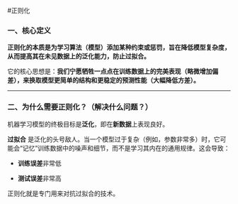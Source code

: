 #正则化
### 一、核心定义

**正则化的本质是为学习算法（模型）添加某种约束或惩罚，旨在降低模型复杂度，从而提高其在未见数据上的泛化能力，防止过拟合。**

它的核心思想是：**我们宁愿牺牲一点点在训练数据上的完美表现（略微增加偏差），来换取模型更简单的结构和更稳定的预测性能（大幅降低方差）。**

---

### 二、为什么需要正则化？（解决什么问题？）

机器学习模型的终极目标是**泛化**，即在**新数据**上表现良好。

**过拟合** 是泛化的头号敌人。当一个模型过于复杂（例如，参数非常多）时，它可能会“记忆”训练数据中的噪声和细节，而不是学习其内在的通用规律。这会导致：

- **训练误差**非常低
    
- **测试误差**非常高
    

正则化就是专门用来对抗过拟合的技术。